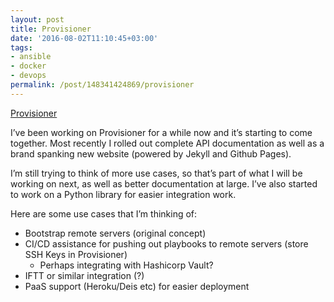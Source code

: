 ```yaml
---
layout: post
title: Provisioner
date: '2016-08-02T11:10:45+03:00'
tags:
- ansible
- docker
- devops
permalink: /post/148341424869/provisioner
---
```

[Provisioner](https://provisioner.vpetersson.com/)  

I’ve been working on Provisioner for a while now and it’s starting to come together. Most recently I rolled out complete API documentation as well as a brand spanking new website (powered by Jekyll and Github Pages).

I’m still trying to think of more use cases, so that’s part of what I will be working on next, as well as better documentation at large. I’ve also started to work on a Python library for easier integration work.

Here are some use cases that I’m thinking of:

*   Bootstrap remote servers (original concept)
*   CI/CD assistance for pushing out playbooks to remote servers (store SSH Keys in Provisioner)
    *   Perhaps integrating with Hashicorp Vault?
*   IFTT or similar integration (?)
*   PaaS support (Heroku/Deis etc) for easier deployment
